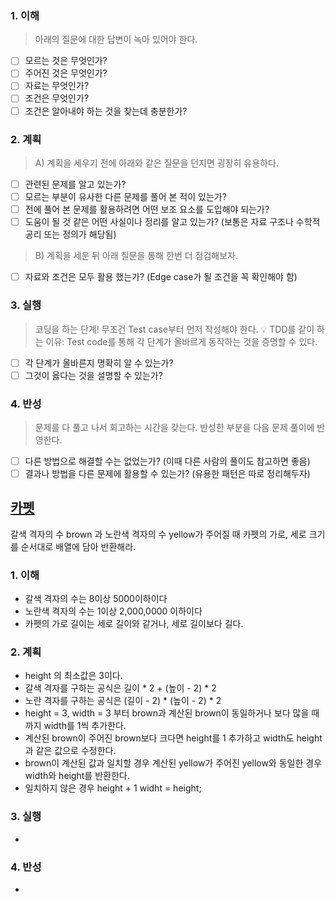 ### 1. 이해
> 아래의 질문에 대한 답변이 녹아 있어야 한다.

- [ ] 모르는 것은 무엇인가?
- [ ] 주어진 것은 무엇인가?
- [ ] 자료는 무엇인가?
- [ ] 조건은 무엇인가?
- [ ] 조건은 알아내야 하는 것을 찾는데 충분한가?

### 2. 계획
> A) 계획을 세우기 전에 아래와 같은 질문을 던지면 굉장히 유용하다.

- [ ] 관련된 문제를 알고 있는가?
- [ ] 모르는 부분이 유사한 다른 문제를 풀어 본 적이 있는가?
- [ ] 전에 풀어 본 문제를 활용하려면 어떤 보조 요소를 도입해야 되는가?
- [ ] 도움이 될 것 같은 어떤 사실이나 정리를 알고 있는가? (보통은 자료 구조나 수학적 공리 또는 정의가 해당됨)

> B) 계획을 세운 뒤 아래 질문을 통해 한번 더 점검해보자.

- [ ] 자료와 조건은 모두 활용 했는가? (Edge case가 될 조건을 꼭 확인해야 함)

### 3. 실행
> 코딩을 하는 단계! 무조건 Test case부터 먼저 작성해야 한다.
💡 TDD를 같이 하는 이유: Test code를 통해 각 단계가 올바르게 동작하는 것을 증명할 수 있다.

- [ ] 각 단계가 올바른지 명확히 알 수 있는가?
- [ ] 그것이 옳다는 것을 설명할 수 있는가?

### 4. 반성
> 문제를 다 풀고 나서 회고하는 시간을 갖는다. 반성한 부분을 다음 문제 풀이에 반영한다.

- [ ] 다른 방법으로 해결할 수는 없었는가? (이때 다른 사람의 풀이도 참고하면 좋음)
- [ ] 결과나 방법을 다른 문제에 활용할 수 있는가? (유용한 패턴은 따로 정리해두자)

## [카펫](https://school.programmers.co.kr/learn/courses/30/lessons/42842?language=java)
갈색 격자의 수 brown 과 노란색 격자의 수 yellow가 주어질 때 카펫의 가로, 세로 크기를 순서대로 배열에 담아 반환해라.

### 1. 이해
- 갈색 격자의 수는 8이상 5000이하이다
- 노란색 격자의 수는 1이상 2,000,0000 이하이다
- 카펫의 가로 길이는 세로 길이와 같거나, 세로 길이보다 길다. 

### 2. 계획
- height 의 최소값은 3이다. 
- 갈색 격자를 구하는 공식은 길이 * 2 + (높이 - 2) * 2 
- 노란 격자를 구하는 공식은 (길이 - 2) * (높이 - 2) * 2
- height = 3, width = 3 부터 brown과 계산된 brown이 동일하거나 보다 많을 때 까지 width를 1씩 추가한다.
- 계산된 brown이 주어진 brown보다 크다면 height를 1 추가하고 width도 height과 같은 값으로 수정한다.
- brown이 계산된 값과 일치할 경우 계산된 yellow가 주어진 yellow와 동일한 경우 width와 height를 반환한다. 
- 일치하지 않은 경우 height + 1 widht = height;

### 3. 실행
- 

### 4. 반성
-
